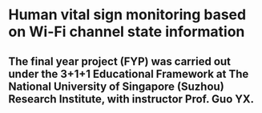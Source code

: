 # Human vital sign monitoring based on Wi-Fi channel state information
## The final year project (FYP) was carried out under the 3+1+1 Educational Framework at The National University of Singapore (Suzhou) Research Institute, with instructor Prof. Guo YX.
